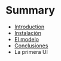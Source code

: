 # Summary

* [Introduction](README.md)
* [Instalación](Instalacion.MD)
* [El modelo](ElModelo.md)
* [Conclusiones](conclusiones.md)
* La primera UI

